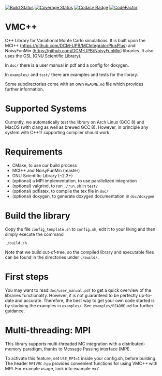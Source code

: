 [![Build Status](https://travis-ci.com/DCM-UPB/VMCPlusPlus.svg?branch=master)](https://travis-ci.com/DCM-UPB/VMCPlusPlus)
[![Coverage Status](https://coveralls.io/repos/github/DCM-UPB/VMCPlusPlus/badge.svg?branch=master)](https://coveralls.io/github/DCM-UPB/VMCPlusPlus?branch=master)
[![Codacy Badge](https://api.codacy.com/project/badge/Grade/e4e5ff4974e24a4faffff3d6c7010852)](https://www.codacy.com/app/NNVMC/VMCPlusPlus?utm_source=github.com&amp;utm_medium=referral&amp;utm_content=DCM-UPB/VMCPlusPlus&amp;utm_campaign=Badge_Grade)
[![CodeFactor](https://www.codefactor.io/repository/github/dcm-upb/vmcplusplus/badge)](https://www.codefactor.io/repository/github/dcm-upb/vmcplusplus)

# VMC++

C++ Library for Variational Monte Carlo simulations.
It is built upon the MCI++ (https://github.com/DCM-UPB/MCIntegratorPlusPlus) and NoisyFunMin (https://github.com/DCM-UPB/NoisyFunMin) libraries.
It also uses the GSL (GNU Scientific Library).

In `doc/` there is a user manual in pdf and a config for doxygen.

In `examples/` and `test/` there are examples and tests for the library.


Some subdirectories come with an own `README.md` file which provides further information.


# Supported Systems

Currently, we automatically test the library on Arch Linux (GCC 8) and MacOS (with clang as well as brewed GCC 8).
However, in principle any system with C++11 supporting compiler should work.


# Requirements

- CMake, to use our build process
- MCI++ and NoisyFunMin (master)
- GNU Scientific Library (~2.3+)
- (optional) a MPI implementation, to use parallelized integration
- (optional) valgrind, to run `./run.sh` in `test/`
- (optional) pdflatex, to compile the tex file in `doc/`
- (optional) doxygen, to generate doxygen documentation in `doc/doxygen`


# Build the library

Copy the file `config_template.sh` to `config.sh`, edit it to your liking and then simply execute the command

   `./build.sh`

Note that we build out-of-tree, so the compiled library and executable files can be found in the directories under `./build/`.


# First steps

You may want to read `doc/user_manual.pdf` to get a quick overview of the libraries functionality. However, it is not guaranteed to be perfectly up-to-date and accurate. Therefore, the best way to get your own code started is by studying the examples in `examples/`. See `examples/README.md` for further guidance.


# Multi-threading: MPI

This library supports multi-threaded MC integration with a distributed-memory paradigm, thanks to Message Passing interface (MPI).

To activate this feature, set `USE_MPI=1` inside your config.sh, before building. The header `MPIVMC.hpp` provides convenient functions
for using VMC++ with MPI. For example usage, look into example ex7.
